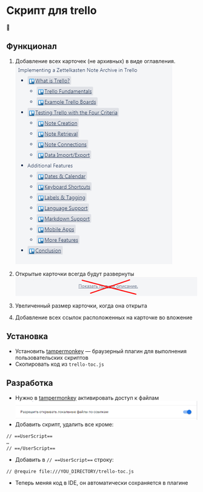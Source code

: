 # Скрипт для trello
🙋

## Функционал
1. Добавление всех карточек (не архивных) в виде оглавления.
![Screenshot](docs/toc.png)

2. Открытые карточки всегда будут развернуты
![Screenshot](docs/not-show.png)

3. Увеличенный размер карточки, когда она открыта

4. Добавление всех ссылок расположенных на карточке во вложение

## Установка
- Установить [tampermonkey](https://www.tampermonkey.net/) — браузерный плагин для выполнения пользовательских скриптов
- Скопировать код из `trello-toc.js`

## Разработка
- Нужно в [tampermonkey](https://www.tampermonkey.net/) активировать доступ к файлам
![Screenshot](docs/tm.png)
- Добавить скрипт, удалить все кроме: 
```
// ==UserScript==
…
// ==/UserScript==
```
- Добавить в `// ==UserScript==` строку:
```
// @require file:///YOU_DIRECTORY/trello-toc.js
```
- Теперь меняя код в IDE, он автоматически сохраняется в плагине
